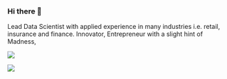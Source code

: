 ### Hi there 👋
Lead Data Scientist with applied experience in many industries i.e. retail, insurance and finance. Innovator, Entrepreneur with a slight hint of Madness,

![](https://hit.yhype.me/github/profile?user_id=11134951)

![](https://komarev.com/ghpvc/?username=qaisarrajput&color=green)

